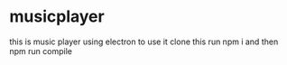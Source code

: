 # musicplayer
this is music player using electron 
to use it clone this run npm i and then npm run compile
